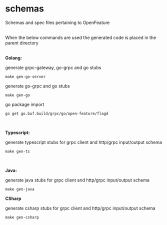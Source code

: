# schemas
Schemas and spec files pertaining to OpenFeature

<br />
When the below commands are used the generated code is placed in the parent directory
<br />
<br />

**Golang:**  

generate grpc-gateway, go-grpc and go stubs
```
make gen-go-server
```
generate go-grpc and go stubs
```
make gen-go
```
go package import
```
go get go.buf.build/grpc/go/open-feature/flagd
```  
<br />

**Typescript:**  

generate typescript stubs for grpc client and http/grpc input/output schema
```
make gen-ts
```
<br />

**Java:**  

generate java stubs for grpc client and http/grpc input/output schema
```
make gen-java
```

**CSharp**

generate csharp stubs for grpc client and http/grpc input/output schema
```
make gen-csharp
```
